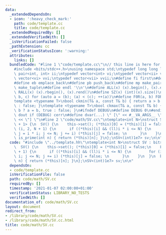 ```yaml
---
data:
  _extendedDependsOn:
  - icon: ':heavy_check_mark:'
    path: code/template.cc
    title: code/template.cc
  _extendedRequiredBy: []
  _extendedVerifiedWith: []
  _isVerificationFailed: false
  _pathExtension: cc
  _verificationStatusIcon: ':warning:'
  attributes:
    links: []
  bundledCode: "#line 1 \"code/template.cc\"\n// this line is here for a reason\n\
    #include <bits/stdc++.h>\nusing namespace std;\ntypedef long long ll;\ntypedef\
    \ pair<int, int> ii;\ntypedef vector<int> vi;\ntypedef vector<ii> vii;\ntypedef\
    \ vector<vi> vvi;\ntypedef vector<vii> vvii;\n#define fi first\n#define se second\n\
    #define eb emplace_back\n#define pb push_back\n#define mp make_pair\n#define mt\
    \ make_tuple\n#define endl '\\n'\n#define ALL(x) (x).begin(), (x).end()\n#define\
    \ RALL(x) (x).rbegin(), (x).rend()\n#define SZ(x) (int)(x).size()\n#define FOR(a,\
    \ b, c) for (auto a = (b); (a) < (c); ++(a))\n#define F0R(a, b) FOR (a, 0, (b))\n\
    template <typename T>\nbool ckmin(T& a, const T& b) { return a > b ? a = b, true\
    \ : false; }\ntemplate <typename T>\nbool ckmax(T& a, const T& b) { return a <\
    \ b ? a = b, true : false; }\n#ifndef DEBUG\n#define DEBUG 0\n#endif\n#define\
    \ dout if (DEBUG) cerr\n#define dvar(...) \" [\" << #__VA_ARGS__ \": \" << (__VA_ARGS__)\
    \ << \"] \"\n#line 2 \"code/math/SV.cc\"\ntemplate<int N>\nstruct SV : bitset<N\
    \ + 1> {\n  SV() {\n    this->set(); (*this)[0] = (*this)[1] = false;\n    FOR\
    \ (i, 2, N + 1) {\n      if ((*this)[i] && (ll)i * i <= N) {\n        for (int\
    \ j = i * i; j <= N; j += i) (*this)[j] = false; \n      }\n    }\n  }\n  bool\
    \ is_prime(int n) { return (*this)[n]; }\n};\nSV<(int)1e7> sv;\n\n"
  code: "#include \"../template.hh\"\ntemplate<int N>\nstruct SV : bitset<N + 1> {\n\
    \  SV() {\n    this->set(); (*this)[0] = (*this)[1] = false;\n    FOR (i, 2, N\
    \ + 1) {\n      if ((*this)[i] && (ll)i * i <= N) {\n        for (int j = i *\
    \ i; j <= N; j += i) (*this)[j] = false; \n      }\n    }\n  }\n  bool is_prime(int\
    \ n) { return (*this)[n]; }\n};\nSV<(int)1e7> sv;\n\n"
  dependsOn:
  - code/template.cc
  isVerificationFile: false
  path: code/math/SV.cc
  requiredBy: []
  timestamp: '2021-01-07 02:00:00+01:00'
  verificationStatus: LIBRARY_NO_TESTS
  verifiedWith: []
documentation_of: code/math/SV.cc
layout: document
redirect_from:
- /library/code/math/SV.cc
- /library/code/math/SV.cc.html
title: code/math/SV.cc
---
```

